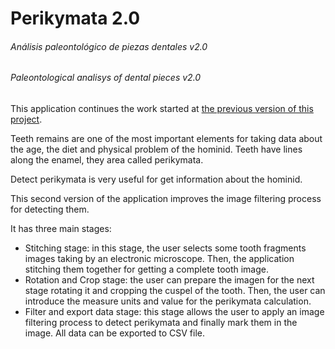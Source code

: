 # Perikymata 2.0
###### Análisis paleontológico de piezas dentales v2.0
###### Paleontological analisys of dental pieces v2.0

This application continues the work started at <a href="https://github.com/Serux/perikymata">the previous version of this project</a>.

Teeth remains are one of the most important elements for taking data about the age, the diet and physical problem of the hominid.
Teeth have lines along the enamel, they area called perikymata. 

Detect perikymata is very useful for get information about the hominid. 

This second version of the application improves the image filtering process for detecting them.

It has three main stages:
- Stitching stage: in this stage, the user selects some tooth fragments images taking by an electronic microscope. Then, the application stitching them together for getting a complete tooth image.
- Rotation and Crop stage: the user can prepare the imagen for the next stage rotating it and cropping the cuspel of the tooth. Then, the user can introduce the measure units and value for the perikymata calculation.
- Filter and export data stage: this stage allows the user to apply an image filtering process to detect perikymata and finally mark them in the image. All data can be exported to CSV file.
